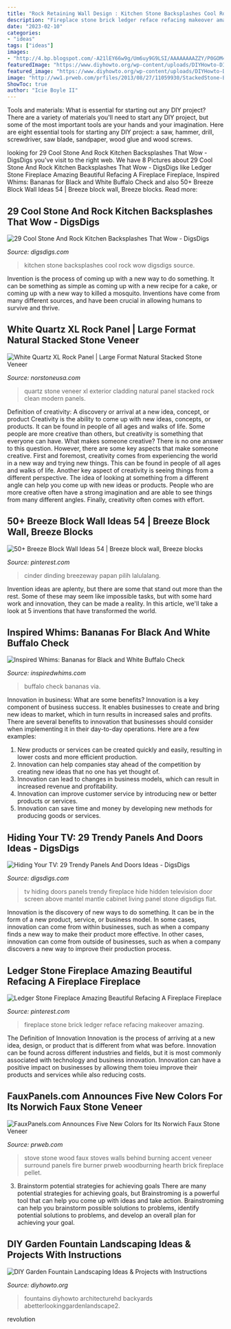 ```yaml
---
title: "Rock Retaining Wall Design : Kitchen Stone Backsplashes Cool Rock Wow Digsdigs Source"
description: "Fireplace stone brick ledger reface refacing makeover amazing"
date: "2023-02-10"
categories:
- "ideas"
tags: ["ideas"]
images:
- "http://4.bp.blogspot.com/-A21lEY66w9g/Um6uy9G9LSI/AAAAAAAAZZY/P0GOM4T0JRE/s1600/buffalo+check+room+divider.jpg"
featuredImage: "https://www.diyhowto.org/wp-content/uploads/DIYHowto-DIY-Fountain-Landscaping-Idea-08.jpg"
featured_image: "https://www.diyhowto.org/wp-content/uploads/DIYHowto-DIY-Fountain-Landscaping-Idea-08.jpg"
image: "http://ww1.prweb.com/prfiles/2013/08/27/11059930/StackedStone-BirchWood.jpg"
ShowToc: true
author: "Icie Boyle II"
---
```



Tools and materials: What is essential for starting out any DIY project?
There are a variety of materials you'll need to start any DIY project, but some of the most important tools are your hands and your imagination. Here are eight essential tools for starting any DIY project: a saw, hammer, drill, screwdriver, saw blade, sandpaper, wood glue and wood screws.

	

		
looking for 29 Cool Stone And Rock Kitchen Backsplashes That Wow - DigsDigs you've visit to the right web. We have 8 Pictures about 29 Cool Stone And Rock Kitchen Backsplashes That Wow - DigsDigs like Ledger Stone Fireplace Amazing Beautiful Refacing A Fireplace Fireplace, Inspired Whims: Bananas for Black and White Buffalo Check and also 50+ Breeze Block Wall Ideas 54 | Breeze block wall, Breeze blocks. Read more:
		
    
## 29 Cool Stone And Rock Kitchen Backsplashes That Wow - DigsDigs

<img loading=lazy src="http://www.digsdigs.com/photos/cool-stone-kitchen-backsplashes-that-wow-3.jpg" onerror="this.onerror=null;this.src='https://tse3.mm.bing.net/th?id=OIP.N2LoDcA1AM7igtJ0i1MDVgHaJ4&amp;pid=15.1';" alt="29 Cool Stone And Rock Kitchen Backsplashes That Wow - DigsDigs">

_Source: digsdigs.com_

>kitchen stone backsplashes cool rock wow digsdigs source. 

	

Invention is the process of coming up with a new way to do something. It can be something as simple as coming up with a new recipe for a cake, or coming up with a new way to killed a mosquito. Inventions have come from many different sources, and have been crucial in allowing humans to survive and thrive.

    
## White Quartz XL Rock Panel | Large Format Natural Stacked Stone Veneer

<img loading=lazy src="https://www.norstoneusa.com/assets/images/product/White-Quartz-XLBlade-Wall-London-3.jpg" onerror="this.onerror=null;this.src='https://tse1.mm.bing.net/th?id=OIP.5QWdyBtSsMT818OijoDDPgHaE-&amp;pid=15.1';" alt="White Quartz XL Rock Panel | Large Format Natural Stacked Stone Veneer">

_Source: norstoneusa.com_

>quartz stone veneer xl exterior cladding natural panel stacked rock clean modern panels. 

	

Definition of creativity: A discovery or arrival at a new idea, concept, or product
Creativity is the ability to come up with new ideas, concepts, or products. It can be found in people of all ages and walks of life. Some people are more creative than others, but creativity is something that everyone can have. What makes someone creative? There is no one answer to this question. However, there are some key aspects that make someone creative. First and foremost, creativity comes from experiencing the world in a new way and trying new things. This can be found in people of all ages and walks of life. Another key aspect of creativity is seeing things from a different perspective. The idea of looking at something from a different angle can help you come up with new ideas or products. People who are more creative often have a strong imagination and are able to see things from many different angles. Finally, creativity often comes with effort.

    
## 50+ Breeze Block Wall Ideas 54 | Breeze Block Wall, Breeze Blocks

<img loading=lazy src="https://i.pinimg.com/736x/70/09/8c/70098ca173780ceb6077be521d38a4b5.jpg" onerror="this.onerror=null;this.src='https://tse2.mm.bing.net/th?id=OIP.E5FSblCckPiMX7uGv2qfnQHaE7&amp;pid=15.1';" alt="50+ Breeze Block Wall Ideas 54 | Breeze block wall, Breeze blocks">

_Source: pinterest.com_

>cinder dinding breezeway papan pilih lalulalang. 

	

Invention ideas are aplenty, but there are some that stand out more than the rest. Some of these may seem like impossible tasks, but with some hard work and innovation, they can be made a reality. In this article, we'll take a look at 5 inventions that have transformed the world.

    
## Inspired Whims: Bananas For Black And White Buffalo Check

<img loading=lazy src="http://4.bp.blogspot.com/-A21lEY66w9g/Um6uy9G9LSI/AAAAAAAAZZY/P0GOM4T0JRE/s1600/buffalo+check+room+divider.jpg" onerror="this.onerror=null;this.src='https://tse1.mm.bing.net/th?id=OIP.rwCtZxA9Ip0fUtNWBbyOMQAAAA&amp;pid=15.1';" alt="Inspired Whims: Bananas for Black and White Buffalo Check">

_Source: inspiredwhims.com_

>buffalo check bananas via. 

	

Innovation in business: What are some benefits?
Innovation is a key component of business success. It enables businesses to create and bring new ideas to market, which in turn results in increased sales and profits. There are several benefits to innovation that businesses should consider when implementing it in their day-to-day operations. Here are a few examples: 
1) New products or services can be created quickly and easily, resulting in lower costs and more efficient production. 
2) Innovation can help companies stay ahead of the competition by creating new ideas that no one has yet thought of. 
3) Innovation can lead to changes in business models, which can result in increased revenue and profitability. 
4) Innovation can improve customer service by introducing new or better products or services. 
5) Innovation can save time and money by developing new methods for producing goods or services.

    
## Hiding Your TV: 29 Trendy Panels And Doors Ideas - DigsDigs

<img loading=lazy src="http://www.digsdigs.com/photos/hiding-your-tv-trendy-door-and-panels-ideas-26.jpg" onerror="this.onerror=null;this.src='https://tse4.mm.bing.net/th?id=OIP.V-OS93fePrzCP5Q159RRrgHaLH&amp;pid=15.1';" alt="Hiding Your TV: 29 Trendy Panels And Doors Ideas - DigsDigs">

_Source: digsdigs.com_

>tv hiding doors panels trendy fireplace hide hidden television door screen above mantel mantle cabinet living panel stone digsdigs flat. 

	

Innovation is the discovery of new ways to do something. It can be in the form of a new product, service, or business model. In some cases, innovation can come from within businesses, such as when a company finds a new way to make their product more effective. In other cases, innovation can come from outside of businesses, such as when a company discovers a new way to improve their production process.

    
## Ledger Stone Fireplace Amazing Beautiful Refacing A Fireplace Fireplace

<img loading=lazy src="https://i.pinimg.com/736x/13/22/89/13228946e45c80c95af1395841b2efd3.jpg" onerror="this.onerror=null;this.src='https://tse1.mm.bing.net/th?id=OIP.o2Nri7eqWj9RHrGLyRsWAgHaJ3&amp;pid=15.1';" alt="Ledger Stone Fireplace Amazing Beautiful Refacing A Fireplace Fireplace">

_Source: pinterest.com_

>fireplace stone brick ledger reface refacing makeover amazing. 

	

The Definition of Innovation
Innovation is the process of arriving at a new idea, design, or product that is different from what was before. Innovation can be found across different industries and fields, but it is most commonly associated with technology and business innovation. Innovation can have a positive impact on businesses by allowing them toieu improve their products and services while also reducing costs.

    
## FauxPanels.com Announces Five New Colors For Its Norwich Faux Stone Veneer

<img loading=lazy src="http://ww1.prweb.com/prfiles/2013/08/27/11059930/StackedStone-BirchWood.jpg" onerror="this.onerror=null;this.src='https://tse1.mm.bing.net/th?id=OIP.t4wZ3bqrnnHXTqpWxmgVDQAAAA&amp;pid=15.1';" alt="FauxPanels.com Announces Five New Colors for Its Norwich Faux Stone Veneer">

_Source: prweb.com_

>stove stone wood faux stoves walls behind burning accent veneer surround panels fire burner prweb woodburning hearth brick fireplace pellet. 

	

3. Brainstorm potential strategies for achieving goals
There are many potential strategies for achieving goals, but Brainstroming is a powerful tool that can help you come up with ideas and take action. Brainstroming can help you brainstorm possible solutions to problems, identify potential solutions to problems, and develop an overall plan for achieving your goal.

    
## DIY Garden Fountain Landscaping Ideas &amp; Projects With Instructions

<img loading=lazy src="https://www.diyhowto.org/wp-content/uploads/DIYHowto-DIY-Fountain-Landscaping-Idea-08.jpg" onerror="this.onerror=null;this.src='https://tse2.mm.bing.net/th?id=OIP.ffIQYDO5Nn2Rk8gB2C6sewHaRq&amp;pid=15.1';" alt="DIY Garden Fountain Landscaping Ideas &amp; Projects with Instructions">

_Source: diyhowto.org_

>fountains diyhowto architecturehd backyards abetterlookinggardenlandscape2. 

	

revolution

